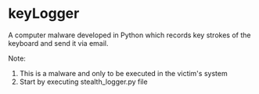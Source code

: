 # keyLogger
A computer malware developed in Python which records key strokes of the keyboard and send it via email. 

Note:
1.  This is a malware and only to be executed in the victim's system
2.  Start by executing stealth_logger.py file
